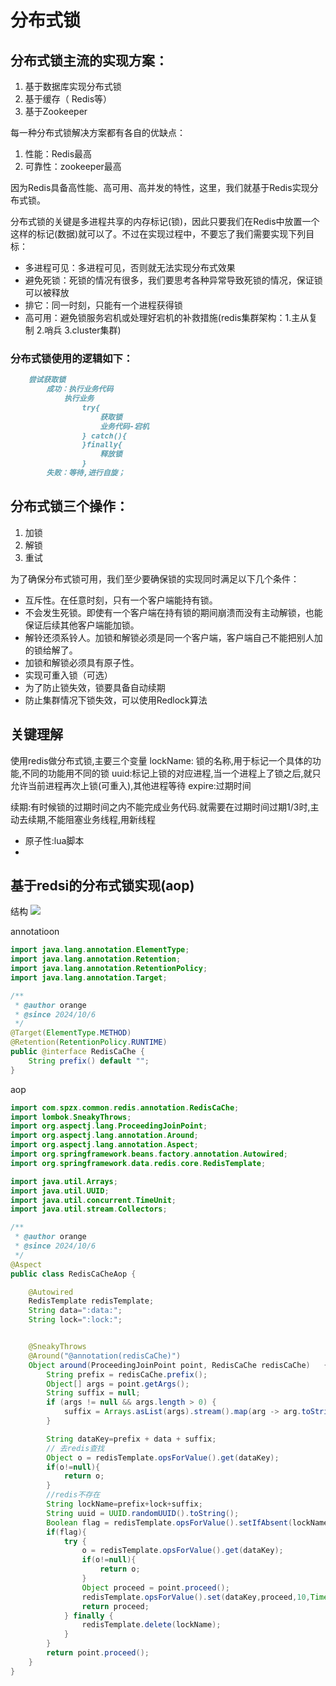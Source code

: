 # 分布式锁

## 分布式锁主流的实现方案：

1. 基于数据库实现分布式锁
2. 基于缓存（ Redis等）
3. 基于Zookeeper

每一种分布式锁解决方案都有各自的优缺点：

1. 性能：Redis最高 
2. 可靠性：zookeeper最高

因为Redis具备高性能、高可用、高并发的特性，这里，我们就基于Redis实现分布式锁。

 分布式锁的关键是多进程共享的内存标记(锁)，因此只要我们在Redis中放置一个这样的标记(数据)就可以了。不过在实现过程中，不要忘了我们需要实现下列目标：

- 多进程可见：多进程可见，否则就无法实现分布式效果
- 避免死锁：死锁的情况有很多，我们要思考各种异常导致死锁的情况，保证锁可以被释放
- 排它：同一时刻，只能有一个进程获得锁
- 高可用：避免锁服务宕机或处理好宕机的补救措施(redis集群架构：1.主从复制 2.哨兵 3.cluster集群)

### 分布式锁使用的逻辑如下：

```markdown
    尝试获取锁
    	成功：执行业务代码    
    		执行业务  
    			try{
    				获取锁
    				业务代码-宕机
    			} catch(){
    			}finally{ 
    				释放锁
    			}
     	失败：等待,进行自旋；
```

## 分布式锁三个操作：

1. 加锁
2. 解锁
3. 重试

为了确保分布式锁可用，我们至少要确保锁的实现同时满足以下几个条件：

- 互斥性。在任意时刻，只有一个客户端能持有锁。
- 不会发生死锁。即使有一个客户端在持有锁的期间崩溃而没有主动解锁，也能保证后续其他客户端能加锁。
- 解铃还须系铃人。加锁和解锁必须是同一个客户端，客户端自己不能把别人加的锁给解了。
- 加锁和解锁必须具有原子性。
- 实现可重入锁（可选）
- 为了防止锁失效，锁要具备自动续期
- 防止集群情况下锁失效，可以使用Redlock算法

## 关键理解

使用redis做分布式锁,主要三个变量
lockName:  锁的名称,用于标记一个具体的功能,不同的功能用不同的锁
uuid:标记上锁的对应进程,当一个进程上了锁之后,就只允许当前进程再次上锁(可重入),其他进程等待
expire:过期时间

续期:有时候锁的过期时间之内不能完成业务代码.就需要在过期时间过期1/3时,主动去续期,不能阻塞业务线程,用新线程

-	原子性:lua脚本
-	


## 基于redsi的分布式锁实现(aop)

结构
![](http://120.26.79.238/minioapi/orange-blog/articleImages/1/613c3e814a72d2912dbf1c2fa87fa0ef.png)


annotatioon

```java
import java.lang.annotation.ElementType;
import java.lang.annotation.Retention;
import java.lang.annotation.RetentionPolicy;
import java.lang.annotation.Target;

/**
 * @author orange
 * @since 2024/10/6
 */
@Target(ElementType.METHOD)
@Retention(RetentionPolicy.RUNTIME)
public @interface RedisCaChe {
    String prefix() default "";
}
```

aop

```java
import com.spzx.common.redis.annotation.RedisCaChe;
import lombok.SneakyThrows;
import org.aspectj.lang.ProceedingJoinPoint;
import org.aspectj.lang.annotation.Around;
import org.aspectj.lang.annotation.Aspect;
import org.springframework.beans.factory.annotation.Autowired;
import org.springframework.data.redis.core.RedisTemplate;

import java.util.Arrays;
import java.util.UUID;
import java.util.concurrent.TimeUnit;
import java.util.stream.Collectors;

/**
 * @author orange
 * @since 2024/10/6
 */
@Aspect
public class RedisCaCheAop {

    @Autowired
    RedisTemplate redisTemplate;
    String data=":data:";
    String lock=":lock:";


    @SneakyThrows
    @Around("@annotation(redisCaChe)")
    Object around(ProceedingJoinPoint point, RedisCaChe redisCaChe)   {
        String prefix = redisCaChe.prefix();
        Object[] args = point.getArgs();
        String suffix = null;
        if (args != null && args.length > 0) {
            suffix = Arrays.asList(args).stream().map(arg -> arg.toString()).collect(Collectors.joining(":"));
        }

        String dataKey=prefix + data + suffix;
        // 去redis查找
        Object o = redisTemplate.opsForValue().get(dataKey);
        if(o!=null){
            return o;
        }
        //redis不存在
        String lockName=prefix+lock+suffix;
        String uuid = UUID.randomUUID().toString();
        Boolean flag = redisTemplate.opsForValue().setIfAbsent(lockName, uuid, 5, TimeUnit.SECONDS);
        if(flag){
            try {
                o = redisTemplate.opsForValue().get(dataKey);
                if(o!=null){
                    return o;
                }
                Object proceed = point.proceed();
                redisTemplate.opsForValue().set(dataKey,proceed,10,TimeUnit.MINUTES);
                return proceed;
            } finally {
                redisTemplate.delete(lockName);
            }
        }
        return point.proceed();
    }
}

```
